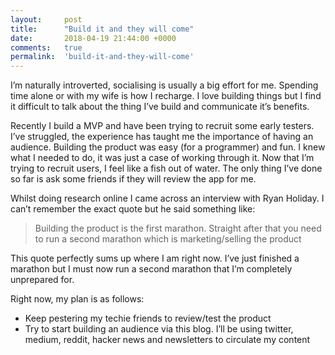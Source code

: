 ```yaml
---
layout:     post
title:      "Build it and they will come"
date:       2018-04-19 21:44:00 +0000
comments:   true
permalink:  'build-it-and-they-will-come'
---
```


I’m naturally introverted, socialising is usually a big effort for me. Spending time alone or with my wife is how I recharge. I love building things but I find it difficult to talk about the thing I’ve build and communicate it’s benefits.

Recently I build a MVP and have been trying to recruit some early testers. I’ve struggled, the experience has taught me the importance of having an audience. Building the product was easy (for a programmer) and fun. I knew what I needed to do, it was just a case of working through it. Now that I’m trying to recruit users, I feel like a fish out of water. The only thing I’ve done so far is ask some friends if they will review the app for me.

Whilst doing research online I came across an interview with Ryan Holiday. I can’t remember the exact quote but he said something like:

> Building the product is the first marathon. Straight after that you need to run a second marathon which is marketing/selling the product

This quote perfectly sums up where I am right now. I’ve just finished a marathon but I must now run a second marathon that I’m completely unprepared for.

Right now, my plan is as follows:
* Keep pestering my techie friends to review/test the product
* Try to start building an audience via this blog. I’ll be using twitter, medium, reddit, hacker news and newsletters to circulate my content
